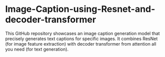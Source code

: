 # Image-Caption-using-Resnet-and-decoder-transformer
This GitHub repository showcases an image caption generation model that precisely generates text captions for specific images. It combines ResNet (for image feature extraction) with decoder transformer from attention all you need (for text generation).
